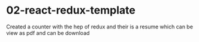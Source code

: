 # 02-react-redux-template
Created a counter with the hep of redux and their is a resume which can be view as pdf and can be download
